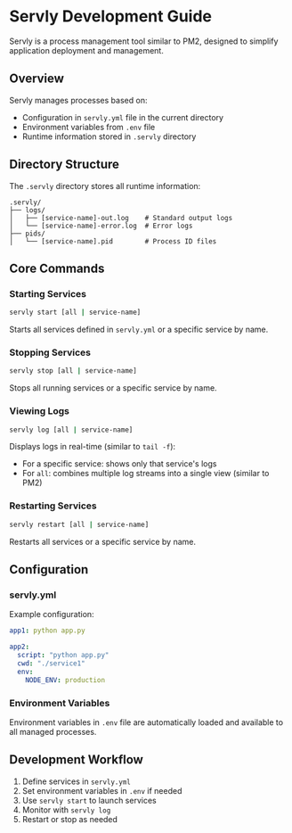 # Servly Development Guide

Servly is a process management tool similar to PM2, designed to simplify application deployment and management.

## Overview

Servly manages processes based on:
- Configuration in `servly.yml` file in the current directory
- Environment variables from `.env` file
- Runtime information stored in `.servly` directory

## Directory Structure

The `.servly` directory stores all runtime information:

```
.servly/
├── logs/
│   ├── [service-name]-out.log    # Standard output logs
│   └── [service-name]-error.log  # Error logs
├── pids/
│   └── [service-name].pid        # Process ID files
```

## Core Commands

### Starting Services

```bash
servly start [all | service-name]
```

Starts all services defined in `servly.yml` or a specific service by name.

### Stopping Services

```bash
servly stop [all | service-name]
```

Stops all running services or a specific service by name.

### Viewing Logs

```bash
servly log [all | service-name]
```

Displays logs in real-time (similar to `tail -f`):
- For a specific service: shows only that service's logs
- For `all`: combines multiple log streams into a single view (similar to PM2)

### Restarting Services

```bash
servly restart [all | service-name]
```

Restarts all services or a specific service by name.

## Configuration

### servly.yml

Example configuration:

```yaml
app1: python app.py

app2:
  script: "python app.py"
  cwd: "./service1"
  env:
    NODE_ENV: production
```

### Environment Variables

Environment variables in `.env` file are automatically loaded and available to all managed processes.

## Development Workflow

1. Define services in `servly.yml`
2. Set environment variables in `.env` if needed
3. Use `servly start` to launch services
4. Monitor with `servly log`
5. Restart or stop as needed